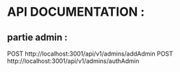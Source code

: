 # API DOCUMENTATION :

<h2> partie admin : </h2>

<span> POST http://localhost:3001/api/v1/admins/addAdmin </span>
<span> POST http://localhost:3001/api/v1/admins/authAdmin </span>

